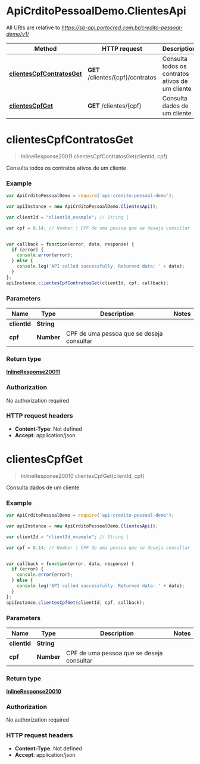 # ApiCrditoPessoalDemo.ClientesApi

All URIs are relative to *https://sb-api.portocred.com.br/credito-pessoal-demo/v1/*

Method | HTTP request | Description
------------- | ------------- | -------------
[**clientesCpfContratosGet**](ClientesApi.md#clientesCpfContratosGet) | **GET** /clientes/{cpf}/contratos | Consulta todos os contratos ativos de um cliente
[**clientesCpfGet**](ClientesApi.md#clientesCpfGet) | **GET** /clientes/{cpf} | Consulta dados de um cliente


<a name="clientesCpfContratosGet"></a>
# **clientesCpfContratosGet**
> InlineResponse20011 clientesCpfContratosGet(clientId, cpf)

Consulta todos os contratos ativos de um cliente

### Example
```javascript
var ApiCrditoPessoalDemo = require('api-credito-pessoal-demo');

var apiInstance = new ApiCrditoPessoalDemo.ClientesApi();

var clientId = "clientId_example"; // String | 

var cpf = 8.14; // Number | CPF de uma pessoa que se deseja consultar


var callback = function(error, data, response) {
  if (error) {
    console.error(error);
  } else {
    console.log('API called successfully. Returned data: ' + data);
  }
};
apiInstance.clientesCpfContratosGet(clientId, cpf, callback);
```

### Parameters

Name | Type | Description  | Notes
------------- | ------------- | ------------- | -------------
 **clientId** | **String**|  | 
 **cpf** | **Number**| CPF de uma pessoa que se deseja consultar | 

### Return type

[**InlineResponse20011**](InlineResponse20011.md)

### Authorization

No authorization required

### HTTP request headers

 - **Content-Type**: Not defined
 - **Accept**: application/json

<a name="clientesCpfGet"></a>
# **clientesCpfGet**
> InlineResponse20010 clientesCpfGet(clientId, cpf)

Consulta dados de um cliente

### Example
```javascript
var ApiCrditoPessoalDemo = require('api-credito-pessoal-demo');

var apiInstance = new ApiCrditoPessoalDemo.ClientesApi();

var clientId = "clientId_example"; // String | 

var cpf = 8.14; // Number | CPF de uma pessoa que se deseja consultar


var callback = function(error, data, response) {
  if (error) {
    console.error(error);
  } else {
    console.log('API called successfully. Returned data: ' + data);
  }
};
apiInstance.clientesCpfGet(clientId, cpf, callback);
```

### Parameters

Name | Type | Description  | Notes
------------- | ------------- | ------------- | -------------
 **clientId** | **String**|  | 
 **cpf** | **Number**| CPF de uma pessoa que se deseja consultar | 

### Return type

[**InlineResponse20010**](InlineResponse20010.md)

### Authorization

No authorization required

### HTTP request headers

 - **Content-Type**: Not defined
 - **Accept**: application/json

